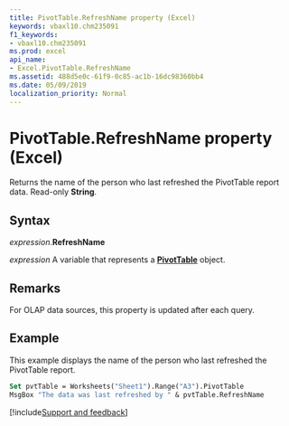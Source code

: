 ```yaml
---
title: PivotTable.RefreshName property (Excel)
keywords: vbaxl10.chm235091
f1_keywords:
- vbaxl10.chm235091
ms.prod: excel
api_name:
- Excel.PivotTable.RefreshName
ms.assetid: 488d5e0c-61f9-0c85-ac1b-16dc98360bb4
ms.date: 05/09/2019
localization_priority: Normal
---
```



# PivotTable.RefreshName property (Excel)

Returns the name of the person who last refreshed the PivotTable report data. Read-only **String**.


## Syntax

_expression_.**RefreshName**

_expression_ A variable that represents a **[PivotTable](Excel.PivotTable.md)** object.


## Remarks

For OLAP data sources, this property is updated after each query.


## Example

This example displays the name of the person who last refreshed the PivotTable report.

```vb
Set pvtTable = Worksheets("Sheet1").Range("A3").PivotTable 
MsgBox "The data was last refreshed by " & pvtTable.RefreshName
```




[!include[Support and feedback](~/includes/feedback-boilerplate.md)]